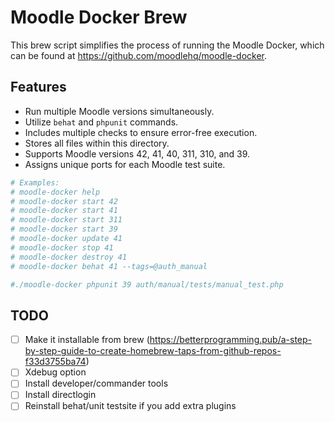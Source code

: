 # Moodle Docker Brew

This brew script simplifies the process of running the Moodle Docker, which can be found at https://github.com/moodlehq/moodle-docker.

## Features
- Run multiple Moodle versions simultaneously.
- Utilize `behat` and `phpunit` commands.
- Includes multiple checks to ensure error-free execution.
- Stores all files within this directory.
- Supports Moodle versions 42, 41, 40, 311, 310, and 39.
- Assigns unique ports for each Moodle test suite.


```bash
# Examples:
# moodle-docker help
# moodle-docker start 42
# moodle-docker start 41
# moodle-docker start 311
# moodle-docker start 39
# moodle-docker update 41
# moodle-docker stop 41
# moodle-docker destroy 41
# moodle-docker behat 41 --tags=@auth_manual

#./moodle-docker phpunit 39 auth/manual/tests/manual_test.php
```

## TODO 

- [ ] Make it installable from brew (https://betterprogramming.pub/a-step-by-step-guide-to-create-homebrew-taps-from-github-repos-f33d3755ba74)
- [ ] Xdebug option  
- [ ] Install developer/commander tools
- [ ] Install directlogin
- [ ] Reinstall behat/unit testsite if you add extra plugins